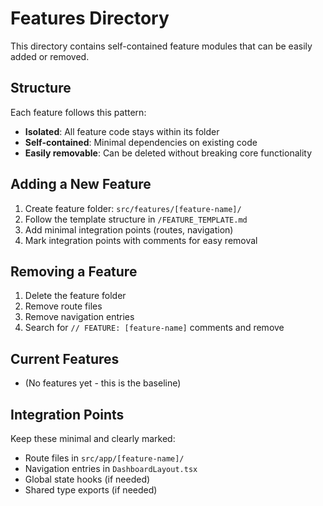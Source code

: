 # Features Directory

This directory contains self-contained feature modules that can be easily added or removed.

## Structure

Each feature follows this pattern:
- **Isolated**: All feature code stays within its folder
- **Self-contained**: Minimal dependencies on existing code
- **Easily removable**: Can be deleted without breaking core functionality

## Adding a New Feature

1. Create feature folder: `src/features/[feature-name]/`
2. Follow the template structure in `/FEATURE_TEMPLATE.md`
3. Add minimal integration points (routes, navigation)
4. Mark integration points with comments for easy removal

## Removing a Feature

1. Delete the feature folder
2. Remove route files
3. Remove navigation entries
4. Search for `// FEATURE: [feature-name]` comments and remove

## Current Features

- (No features yet - this is the baseline)

## Integration Points

Keep these minimal and clearly marked:
- Route files in `src/app/[feature-name]/`
- Navigation entries in `DashboardLayout.tsx`
- Global state hooks (if needed)
- Shared type exports (if needed)